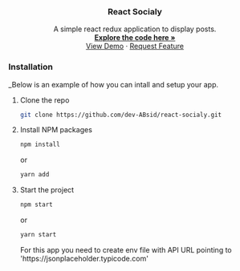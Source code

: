 <!-- PROJECT  -->
<br />
<div align="center">

  <h3 align="center">React Socialy</h3>

  <p align="center">
   A simple react redux application to display posts.
    <br />
    <a href="https://github.com/dev-ABsid/react-socialy"><strong>Explore the code here »</strong></a>
    <br />
    <a href="https://react-socialy-fslk.vercel.app/">View Demo</a>
    ·
    <a href="https://github.com/dev-ABsid/react-socialy/issues">Request Feature</a>
  </p>
</div>

### Installation

\_Below is an example of how you can intall and setup your app.

1. Clone the repo
   ```sh
   git clone https://github.com/dev-ABsid/react-socialy.git
   ```
2. Install NPM packages
   ```sh
   npm install
   ```
   or
   ```sh
   yarn add
   ```
3. Start the project
   ```sh
   npm start
   ```
   or
   ```sh
   yarn start
   ```
   <p align="left">For this app you need to create env file with API URL pointing to 'https://jsonplaceholder.typicode.com'
